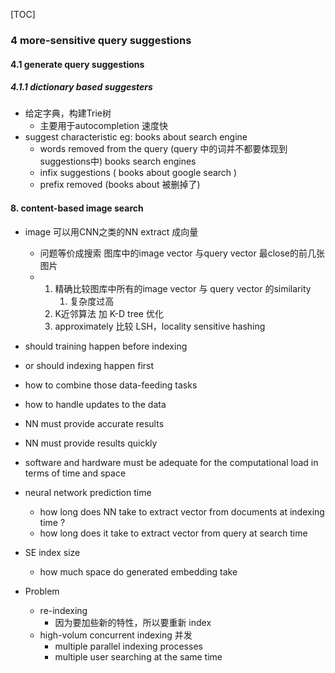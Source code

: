 [TOC]











### 4 more-sensitive query suggestions

#### 4.1 generate query suggestions

##### 4.1.1 dictionary based suggesters

* 给定字典，构建Trie树
  * 主要用于autocompletion 速度快
* suggest characteristic eg: books about search engine
  * words removed from the query (query 中的词并不都要体现到suggestions中) books search engines
  * infix suggestions ( books about google search )
  * prefix removed (books about  被删掉了)





#### 8. content-based image search

* image 可以用CNN之类的NN extract 成向量
  * 问题等价成搜索 图库中的image vector 与query vector 最close的前几张图片
  * 1. 精确比较图库中所有的image vector 与 query vector 的similarity
       1. 复杂度过高
    2. K近邻算法 加 K-D tree 优化
    3. approximately 比较 LSH，locality sensitive hashing 



* should training happen before indexing
* or should indexing happen first
* how to combine those data-feeding tasks
* how to handle updates to the data



* NN must provide accurate results
* NN must provide results quickly
* software and hardware must be adequate for the computational load in terms of time and space 



* neural network prediction time
  * how long does NN take to extract vector from documents at indexing time ?
  * how long does it take to extract vector from query at search time
* SE index size
  * how much space do generated embedding take 



* Problem
  * re-indexing 
    * 因为要加些新的特性，所以要重新 index
  * high-volum concurrent indexing 并发
    * multiple parallel indexing processes
    * multiple user searching at the same time